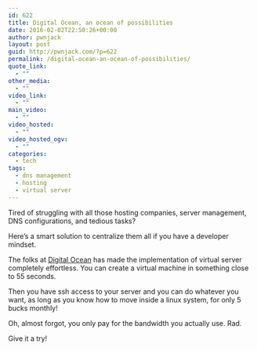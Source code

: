 ```yaml
---
id: 622
title: Digital Ocean, an ocean of possibilities
date: 2016-02-02T22:50:26+00:00
author: pwnjack
layout: post
guid: http://pwnjack.com/?p=622
permalink: /digital-ocean-an-ocean-of-possibilities/
quote_link:
  - ""
other_media:
  - ""
video_link:
  - ""
main_video:
  - ""
video_hosted:
  - ""
video_hosted_ogv:
  - ""
categories:
  - tech
tags:
  - dns management
  - hosting
  - virtual server
---
```

Tired of struggling with all those hosting companies, server management, DNS configurations, and tedious tasks?

Here&#8217;s a smart solution to centralize them all if you have a developer mindset.

The folks at <a href="http://www.digitalocean.com" target="_blank">Digital Ocean</a> has made the implementation of virtual server completely effortless. You can create a virtual machine in something close to 55 seconds.

Then you have ssh access to your server and you can do whatever you want, as long as you know how to move inside a linux system, for only 5 bucks monthly!

Oh, almost forgot, you only pay for the bandwidth you actually use. Rad.

Give it a try!